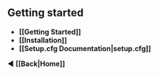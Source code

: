 Getting started
---
* **[[Getting Started]]**
* **[[Installation]]**
* **[[Setup.cfg Documentation|setup.cfg]]**

&#9664;  **[[Back|Home]]**
